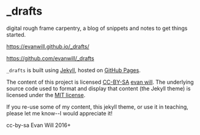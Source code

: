 # _drafts

digital rough frame carpentry, a blog of snippets and notes to get things started.

<https://evanwill.github.io/_drafts/>

<https://github.com/evanwill/_drafts>

`_drafts` is built using [Jekyll](https://jekyllrb.com/), hosted on [GitHub Pages](https://pages.github.com/).

The content of this project is licensed <a href="https://creativecommons.org/licenses/by-sa/4.0/" target="_blank" rel="noopener" title="license">CC-BY-SA</a> [evan will](https://github.com/evanwill).
The underlying source code used to format and display that content (the Jekyll theme) is licensed under the [MIT license](https://github.com/evanwill/_drafts/blob/main/LICENSE).

If you re-use some of my content, this jekyll theme, or use it in teaching, please let me know--I would appreciate it!

cc-by-sa Evan Will 2016+
